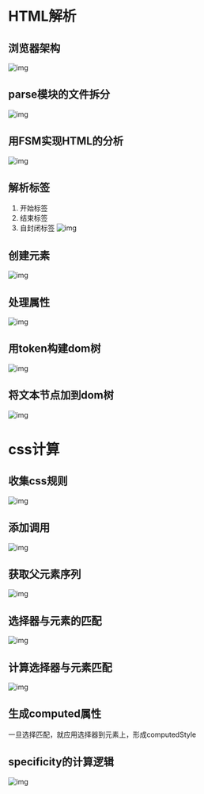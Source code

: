 # HTML解析
## 浏览器架构
![img](https://tva1.sinaimg.cn/large/008i3skNgy1gq6pqwwfluj31hk0ii4ah.jpg)
## parse模块的文件拆分
![img](https://tva1.sinaimg.cn/large/008i3skNgy1gq6s9qpq2sj30uo07gq84.jpg)
## 用FSM实现HTML的分析
![img](https://tva1.sinaimg.cn/large/008i3skNgy1gq6sk88i86j30wq08o44z.jpg)
## 解析标签
1. 开始标签
2. 结束标签
3. 自封闭标签
![img](https://tva1.sinaimg.cn/large/008i3skNgy1gq6tmbtccdj30rc07ctd5.jpg)
## 创建元素
![img](https://tva1.sinaimg.cn/large/008i3skNgy1gq6twsbzflj318i0cc48t.jpg)
## 处理属性
![img](https://tva1.sinaimg.cn/large/008i3skNgy1gq7ltbhv0rj310a09q45w.jpg)
## 用token构建dom树
![img](https://tva1.sinaimg.cn/large/008i3skNgy1gq7nfphccxj316g0g4k8b.jpg)
## 将文本节点加到dom树
![img](https://tva1.sinaimg.cn/large/008i3skNgy1gq7nrxjeynj30tw0b20z9.jpg)
# css计算
## 收集css规则
![img](https://tva1.sinaimg.cn/large/008i3skNgy1gq7odi3cj8j313m0d0x13.jpg)
## 添加调用
![img](https://tva1.sinaimg.cn/large/008i3skNgy1gq7oih54psj30ym0a2aji.jpg)
## 获取父元素序列
![img](https://tva1.sinaimg.cn/large/008i3skNgy1gq7omdwgf0j31g20pi1kx.jpg)
## 选择器与元素的匹配
![img](https://tva1.sinaimg.cn/large/008i3skNgy1gq7oyqyao9j30yq07e44c.jpg)
## 计算选择器与元素匹配
![img](https://tva1.sinaimg.cn/large/008i3skNgy1gq8b136m6bj31cu0cc4bi.jpg)
## 生成computed属性
一旦选择匹配，就应用选择器到元素上，形成computedStyle
## specificity的计算逻辑
![img](https://tva1.sinaimg.cn/large/008i3skNgy1gq8bwyjx2sj318m0cy16s.jpg)
